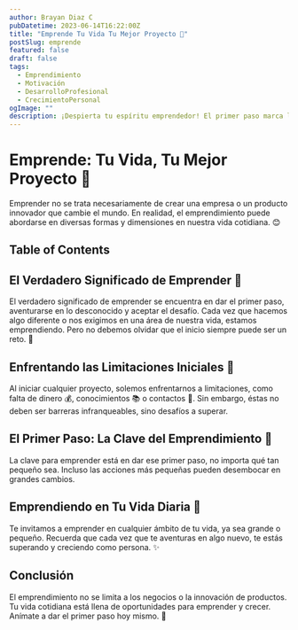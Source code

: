 ```yaml
---
author: Brayan Diaz C
pubDatetime: 2023-06-14T16:22:00Z
title: "Emprende Tu Vida Tu Mejor Proyecto 🚀"
postSlug: emprende
featured: false
draft: false
tags:
  - Emprendimiento
  - Motivación
  - DesarrolloProfesional
  - CrecimientoPersonal
ogImage: ""
description: ¡Despierta tu espíritu emprendedor! El primer paso marca la diferencia, iniciar es el primer paso. Si cabe en tu mente, cabe en tu mundo.
---
```


# Emprende: Tu Vida, Tu Mejor Proyecto 🚀

Emprender no se trata necesariamente de crear una empresa o un producto innovador que cambie el mundo. En realidad, el emprendimiento puede abordarse en diversas formas y dimensiones en nuestra vida cotidiana. 😊

## Table of Contents

## El Verdadero Significado de Emprender 🌈

El verdadero significado de emprender se encuentra en dar el primer paso, aventurarse en lo desconocido y aceptar el desafío. Cada vez que hacemos algo diferente o nos exigimos en una área de nuestra vida, estamos emprendiendo. Pero no debemos olvidar que el inicio siempre puede ser un reto. 🚀

## Enfrentando las Limitaciones Iniciales 🚧

Al iniciar cualquier proyecto, solemos enfrentarnos a limitaciones, como falta de dinero 💰, conocimientos 📚 o contactos 🤝. Sin embargo, éstas no deben ser barreras infranqueables, sino desafíos a superar.

## El Primer Paso: La Clave del Emprendimiento 👣

La clave para emprender está en dar ese primer paso, no importa qué tan pequeño sea. Incluso las acciones más pequeñas pueden desembocar en grandes cambios.

## Emprendiendo en Tu Vida Diaria 👏

Te invitamos a emprender en cualquier ámbito de tu vida, ya sea grande o pequeño. Recuerda que cada vez que te aventuras en algo nuevo, te estás superando y creciendo como persona. ✨

## Conclusión

El emprendimiento no se limita a los negocios o la innovación de productos. Tu vida cotidiana está llena de oportunidades para emprender y crecer. Anímate a dar el primer paso hoy mismo. 💪
